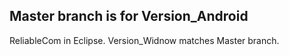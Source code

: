 ## Master branch is for Version_Android 

ReliableCom in Eclipse.
Version_Widnow matches Master branch.

